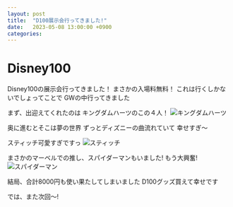 ```yaml
---
layout: post
title:  "D100展示会行ってきました!"
date:   2023-05-08 13:00:00 +0900
categories: 
---
```

# Disney100
Disney100の展示会行ってきました！
まさかの入場料無料！
これは行くしかないでしょってことで
GWの中行ってきました


まず、出迎えてくれたのは
キングダムハーツのこの４人！
![キングダムハーツ](/assets/images/IMG20230505130620.jpg)

奥に進むとそこは夢の世界
ずっとディズニーの曲流れていて
幸せすぎ～


スティッチ可愛すぎですっ
![スティッチ](/assets/images/IMG20230505140535.jpg)



まさかのマーベルでの推し、スパイダーマンもいました!
もう大興奮!
![スパイダーマン](/assets/images/IMG20230505140247.jpg)


結局、合計8000円も使い果たしてしまいました
D100グッズ買えて幸せです

では、また次回～!